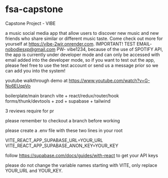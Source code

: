 # fsa-capstone

Capstone Project - VIBE

a music social media app that allow users to discover new music and new friends who share similar or different music taste. Come check out more for yourself at https://vibe-2wir.onrender.com. IMPORTANT! TEST EMAIL- nobodiesxp@gmail.com PW- vibe1234, because of the use of SPOTIFY API, the app is currently under developer mode and can only be accessed with email added into the developer mode, so if you want to test out the app, please feel free to use the test account or send us a message prior so we can add you into the system!

youtube walkthrough demo at https://www.youtube.com/watch?v=G-No6EUqpVo



boilerplate/main branch vite + react/redux/router/hook forms/thunk/devtools + zod + supabase + tailwind

3 reviews require for pr

please remember to checkout a branch before working

please create a .env file with these two lines in your root

VITE_REACT_APP_SUPABASE_URL=YOUR_URL
VITE_REACT_APP_SUPABASE_ANON_KEY=YOUR_KEY

follow https://supabase.com/docs/guides/with-react to get your API keys

please do not change the variable names starting with VITE, only replace YOUR_URL and YOUR_KEY.
